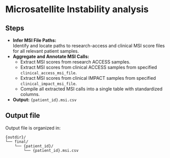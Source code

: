 # Microsatellite Instability analysis

## Steps

* **Infer MSI File Paths:**\
  Identify and locate paths to research-access and clinical MSI score files for all relevant patient samples.
* **Aggregate and Annotate MSI Calls:**
  * Extract MSI scores from research ACCESS samples.
  * Extract MSI scores from clinical ACCESS samples from specified `clinical_access_msi_file`.
  * Extract MSI scores from clinical IMPACT samples from specified `clinical_impact_msi_file`.
  * Compile all extracted MSI calls into a single table with standardized columns.
* **Output:** `{patient_id}.msi.csv`

## Output file

Output file is organized in:

```
{outdir}/
└── final/
    └── {patient_id}/
        └── {patient_id}.msi.csv
```

